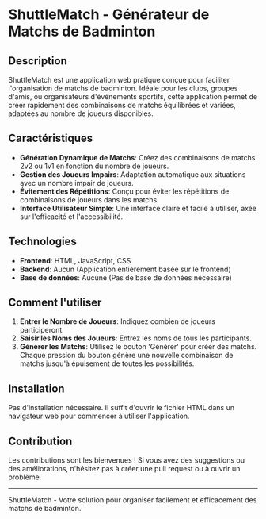 # ShuttleMatch - Générateur de Matchs de Badminton

## Description
ShuttleMatch est une application web pratique conçue pour faciliter l'organisation de matchs de badminton. Idéale pour les clubs, groupes d'amis, ou organisateurs d'événements sportifs, cette application permet de créer rapidement des combinaisons de matchs équilibrées et variées, adaptées au nombre de joueurs disponibles.

## Caractéristiques
- **Génération Dynamique de Matchs**: Créez des combinaisons de matchs 2v2 ou 1v1 en fonction du nombre de joueurs.
- **Gestion des Joueurs Impairs**: Adaptation automatique aux situations avec un nombre impair de joueurs.
- **Évitement des Répétitions**: Conçu pour éviter les répétitions de combinaisons de joueurs dans les matchs.
- **Interface Utilisateur Simple**: Une interface claire et facile à utiliser, axée sur l'efficacité et l'accessibilité.

## Technologies
- **Frontend**: HTML, JavaScript, CSS
- **Backend**: Aucun (Application entièrement basée sur le frontend)
- **Base de données**: Aucune (Pas de base de données nécessaire)

## Comment l'utiliser
1. **Entrer le Nombre de Joueurs**: Indiquez combien de joueurs participeront.
2. **Saisir les Noms des Joueurs**: Entrez les noms de tous les participants.
3. **Générer les Matchs**: Utilisez le bouton 'Générer' pour créer des matchs. Chaque pression du bouton génère une nouvelle combinaison de matchs jusqu'à épuisement de toutes les possibilités.

## Installation
Pas d'installation nécessaire. Il suffit d'ouvrir le fichier HTML dans un navigateur web pour commencer à utiliser l'application.

## Contribution
Les contributions sont les bienvenues ! Si vous avez des suggestions ou des améliorations, n'hésitez pas à créer une pull request ou à ouvrir un problème.

---

ShuttleMatch - Votre solution pour organiser facilement et efficacement des matchs de badminton.
